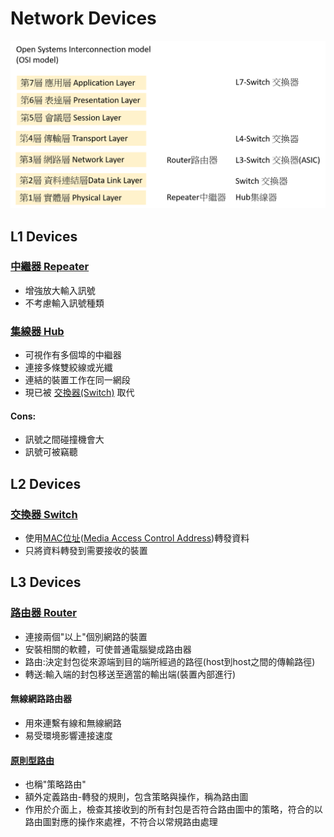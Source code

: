 # Network Devices
![網路設備Network Devices](networkdevices.png)

## L1 Devices
### [中繼器 Repeater](https://zh.wikipedia.org/wiki/%E4%B8%AD%E7%BB%A7%E5%99%A8)
  - 增強放大輸入訊號
  - 不考慮輸入訊號種類
### [集線器 Hub](https://zh.wikipedia.org/wiki/%E9%9B%86%E7%B7%9A%E5%99%A8)
  - 可視作有多個埠的中繼器
  - 連接多條雙絞線或光纖
  - 連結的裝置工作在同一網段
  - 現已被 [交換器(Switch)](#交換器-switch) 取代
#### Cons:
  - 訊號之間碰撞機會大
  - 訊號可被竊聽
## L2 Devices
### [交換器 Switch](https://zh.wikipedia.org/wiki/%E7%B6%B2%E8%B7%AF%E4%BA%A4%E6%8F%9B%E5%99%A8)
  - 使用[MAC位址](https://zh.wikipedia.org/wiki/MAC%E5%9C%B0%E5%9D%80)([Media Access Control Address](https://en.wikipedia.org/wiki/MAC_address))轉發資料
  - 只將資料轉發到需要接收的裝置
## L3 Devices
### [路由器 Router](https://zh.wikipedia.org/wiki/%E8%B7%AF%E7%94%B1%E5%99%A8)
  - 連接兩個"以上"個別網路的裝置
  - 安裝相關的軟體，可使普通電腦變成路由器
  - 路由:決定封包從來源端到目的端所經過的路徑(host到host之間的傳輸路徑)
  - 轉送:輸入端的封包移送至適當的輸出端(裝置內部進行)
#### 無線網路路由器
  - 用來連繫有線和無線網路
  - 易受環境影響連接速度
#### [原則型路由](https://zh.wikipedia.org/wiki/%E5%8E%9F%E5%89%87%E5%9E%8B%E8%B7%AF%E7%94%B1)
  - 也稱"策略路由"
  - 額外定義路由-轉發的規則，包含策略與操作，稱為路由圖
  - 作用於介面上，檢查其接收到的所有封包是否符合路由圖中的策略，符合的以路由圖對應的操作來處裡，不符合以常規路由處理
